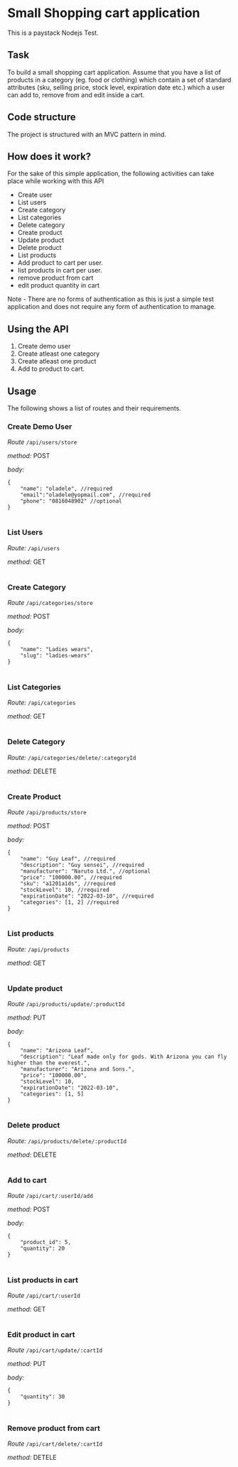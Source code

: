 # Small Shopping cart application

This is a paystack Nodejs Test.

## Task

To build a small shopping cart application. Assume that you have a list of products in a category (eg. food or clothing) which contain a set of standard attributes (sku, selling price, stock level, expiration date etc.) which a user can add to, remove from and edit inside a cart.

## Code structure

The project is structured with an MVC pattern in mind.

## How does it work?

For the sake of this simple application, the following activities can take place while working with this API

- Create user
- List users
- Create category
- List categories
- Delete category
- Create product
- Update product
- Delete product
- List products
- Add product to cart per user.
- list products in cart per user.
- remove product from cart
- edit product quantity in cart

Note - There are no forms of authentication as this is just a simple test application and does not require any form of authentication to manage.

## Using the API

1. Create demo user
2. Create atleast one category
3. Create atleast one product
4. Add to product to cart.

## Usage

The following shows a list of routes and their requirements.

### Create Demo User

_Route_
`/api/users/store`

_method:_
POST

_body:_

```
{
    "name": "oladele", //required
    "email":"oladele@yopmail.com", //required
    "phone": "0816048902" //optional
}
```

#

### List Users

_Route:_
`/api/users`

_method:_
GET

#

### Create Category

_Route_
`/api/categories/store`

_method:_
POST

_body:_

```
{
    "name": "Ladies wears",
    "slug": "ladies-wears"
}
```

#

### List Categories

_Route:_
`/api/categories`

_method:_
GET

#

### Delete Category

_Route:_
`/api/categories/delete/:categoryId`

_method:_
DELETE

#

### Create Product

_Route_
`/api/products/store`

_method:_
POST

_body:_

```
{
    "name": "Guy Leaf", //required
    "description": "Guy sensei", //required
    "manufacturer": "Naruto Ltd.", //optional
    "price": "100000.00", //required
    "sku": "a1201a1ds", //required
    "stockLevel": 10, //required
    "expirationDate": "2022-03-10", //required
    "categories": [1, 2] //required
}
```

#

### List products

_Route:_
`/api/products`

_method:_
GET

#

### Update product

_Route_
`/api/products/update/:productId`

_method:_
PUT

_body:_

```
{
    "name": "Arizona Leaf",
    "description": "Leaf made only for gods. With Arizona you can fly higher than the everest.",
    "manufacturer": "Arizona and Sons.",
    "price": "100000.00",
    "stockLevel": 10,
    "expirationDate": "2022-03-10",
    "categories": [1, 5]
}
```

#

### Delete product

_Route:_
`/api/products/delete/:productId`

_method:_
DELETE

#

### Add to cart

_Route_
`/api/cart/:userId/add`

_method:_
POST

_body:_

```
{
    "product_id": 5,
    "quantity": 20
}
```

#

### List products in cart

_Route_
`/api/cart/:userId`

_method:_
GET

#

### Edit product in cart

_Route_
`/api/cart/update/:cartId`

_method:_
PUT

_body:_

```
{
    "quantity": 30
}
```

#

### Remove product from cart

_Route_
`/api/cart/delete/:cartId`

_method:_
DETELE

#
